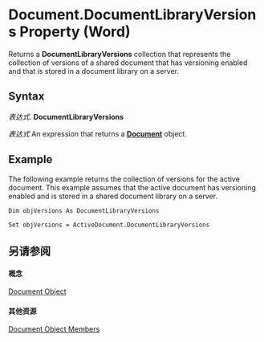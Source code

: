 
# Document.DocumentLibraryVersions Property (Word)

Returns a  **DocumentLibraryVersions** collection that represents the collection of versions of a shared document that has versioning enabled and that is stored in a document library on a server.


## Syntax

 _表达式_. **DocumentLibraryVersions**

 _表达式_ An expression that returns a **[Document](8d83487a-2345-a036-a916-971c9db5b7fb.md)** object.


## Example

The following example returns the collection of versions for the active document. This example assumes that the active document has versioning enabled and is stored in a shared document library on a server.


```
Dim objVersions As DocumentLibraryVersions 
 
Set objVersions = ActiveDocument.DocumentLibraryVersions
```


## 另请参阅


#### 概念


[Document Object](8d83487a-2345-a036-a916-971c9db5b7fb.md)
#### 其他资源


[Document Object Members](http://msdn.microsoft.com/library/fc9ab457-0888-f917-3d52-387168ac23b9%28Office.15%29.aspx)